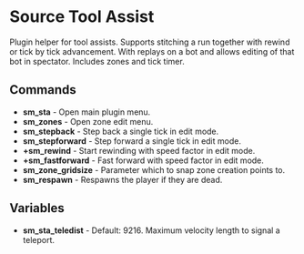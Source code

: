 # Source Tool Assist

Plugin helper for tool assists. Supports stitching a run together with rewind or tick by tick advancement. With replays on a bot and allows editing of that bot in spectator. Includes zones and tick timer.

## Commands
* **sm_sta** - Open main plugin menu. 
* **sm_zones** - Open zone edit menu.
* **sm_stepback** - Step back a single tick in edit mode.
* **sm_stepforward** - Step forward a single tick in edit mode.
* **+sm_rewind** - Start rewinding with speed factor in edit mode.
* **+sm_fastforward** - Fast forward with speed factor in edit mode.
* **sm_zone_gridsize** - Parameter which to snap zone creation points to.
* **sm_respawn** - Respawns the player if they are dead.

## Variables
* **sm_sta_teledist** - Default: 9216. Maximum velocity length to signal a teleport.